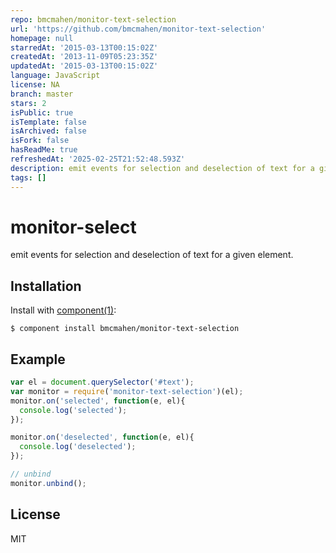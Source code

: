 ```yaml
---
repo: bmcmahen/monitor-text-selection
url: 'https://github.com/bmcmahen/monitor-text-selection'
homepage: null
starredAt: '2015-03-13T00:15:02Z'
createdAt: '2013-11-09T05:23:35Z'
updatedAt: '2015-03-13T00:15:02Z'
language: JavaScript
license: NA
branch: master
stars: 2
isPublic: true
isTemplate: false
isArchived: false
isFork: false
hasReadMe: true
refreshedAt: '2025-02-25T21:52:48.593Z'
description: emit events for selection and deselection of text for a given element.
tags: []
---
```



# monitor-select

  emit events for selection and deselection of text for a given element.

## Installation

  Install with [component(1)](http://component.io):

    $ component install bmcmahen/monitor-text-selection

## Example

```javascript
var el = document.querySelector('#text');
var monitor = require('monitor-text-selection')(el);
monitor.on('selected', function(e, el){
  console.log('selected');
});

monitor.on('deselected', function(e, el){
  console.log('deselected');
});

// unbind 
monitor.unbind();
```



## License

  MIT
